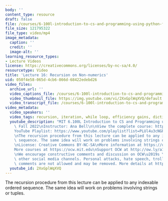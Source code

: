 ```yaml
---
body: ''
content_type: resource
draft: false
file: /courses/6-100l-introduction-to-cs-and-programming-using-python-fall-2022/6100l-lecture-16-multi-version-2_360p_16_9.mp4
file_size: 121795322
file_type: video/mp4
image_metadata:
  caption: ''
  credit: ''
  image-alt: ''
learning_resource_types:
- Lecture Videos
license: https://creativecommons.org/licenses/by-nc-sa/4.0/
resourcetype: Video
title: 'Lecture 16: Recursion on Non-numerics'
uid: 050f4e58-065d-4cb6-866d-68422edebd26
video_files:
  archive_url: ''
  video_captions_file: /courses/6-100l-introduction-to-cs-and-programming-using-python-fall-2022/1hkR9BnkJ6tULeV8uM23dCK3mIdAL-omX_transcript.webvtt
  video_thumbnail_file: https://img.youtube.com/vi/2XxGplWqXVQ/default.jpg
  video_transcript_file: /courses/6-100l-introduction-to-cs-and-programming-using-python-fall-2022/1hkR9BnkJ6tULeV8uM23dCK3mIdAL-omX_transcript.pdf
video_metadata:
  video_speakers: ''
  video_tags: recursion, iteration, while loop, efficiency gains, dictionaries, algorithms
  youtube_description: "MIT 6.100L Introduction to CS and Programming using Python,\
    \ Fall 2022\nInstructor: Ana Bell\n\nView the complete course: https://ocw.mit.edu/courses/6-100l-introduction-to-cs-and-programming-using-python-fall-2022/\n\
    YouTube Playlist: https://www.youtube.com/playlist?list=PLUl4u3cNGP62A-ynp6v6-LGBCzeH3VAQB\n\
    \nThe recursion procedure from this lecture can be applied to any indexable ordered\
    \ sequence. The same idea will work on problems involving strings or tuples.\n\
    \nLicense: Creative Commons BY-NC-SA\nMore information at https://ocw.mit.edu/terms\n\
    More courses at https://ocw.mit.edu\nSupport OCW at http://ow.ly/a1If50zVRlQ\n\
    \nWe encourage constructive comments and discussion on OCW\u2019s YouTube and\
    \ other social media channels. Personal attacks, hate speech, trolling, and inappropriate\
    \ comments are not allowed and may be removed. More details at https://ocw.mit.edu/comments."
  youtube_id: 2XxGplWqXVQ
---
```

The recursion procedure from this lecture can be applied to any indexable ordered sequence. The same idea will work on problems involving strings or tuples.